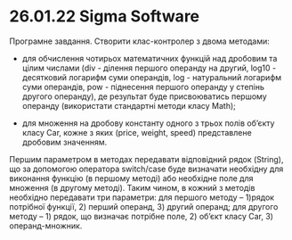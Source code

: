 # 26.01.22 Sigma Software

Програмне завдання. Створити клас-контролер з двома методами:
- для обчислення чотирьох математичних функцій над дробовим та цілим числами (div - ділення першого операнду на другий, log10 - десятковий логарифм суми операндів, log - натуральний логарифм суми операндів, pow - піднесення першого операнду у степінь другого операнду), де результат буде присвоюватись першому операнду (використати стандартні методи класу Math);

- для множення на дробову константу одного з трьох полів об’єкту класу Car, кожне з
яких (price, weight, speed) представлене дробовим значенням.

Першим параметром в методах передавати відповідний рядок (String), що за
допомогою оператора switch/case буде визначати необхідну для виконання функцію (в
першому методі) або необхідне поле для множення (в другому методі). Таким чином,
в кожний з методів необхідно передавати три параметри: для першого методу – 1)рядок
потрібної функції, 2) перший операнд, 3) другий операнд; для другого методу – 1) рядок,
що визначає потрібне поле, 2) об’єкт класу Car, 3) операнд-множник.
